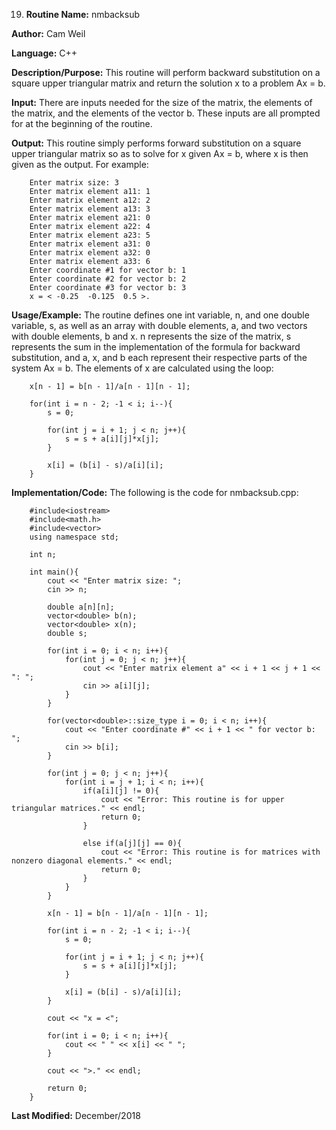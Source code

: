 19. **Routine Name:**           nmbacksub

   **Author:** Cam Weil

   **Language:** C++

   **Description/Purpose:** This routine will perform backward substitution on a square upper triangular matrix and return the solution x to a problem Ax = b.
   
   **Input:** There are inputs needed for the size of the matrix, the elements of the matrix, and the elements of the vector b. These inputs are all prompted for at the beginning of the routine.

   **Output:** This routine simply performs forward substitution on a square upper triangular matrix so as to solve for x given Ax = b, where x is then given as the output. For example:
        
        Enter matrix size: 3
        Enter matrix element a11: 1
        Enter matrix element a12: 2
        Enter matrix element a13: 3
        Enter matrix element a21: 0
        Enter matrix element a22: 4
        Enter matrix element a23: 5
        Enter matrix element a31: 0
        Enter matrix element a32: 0
        Enter matrix element a33: 6
        Enter coordinate #1 for vector b: 1
        Enter coordinate #2 for vector b: 2
        Enter coordinate #3 for vector b: 3
        x = < -0.25  -0.125  0.5 >.

   **Usage/Example:** The routine defines one int variable, n, and one double variable, s, as well as an array with double elements, a, and two vectors with double elements, b and x. n represents the size of the matrix, s represents the sum in the implementation of the formula for backward substitution, and a, x, and b each represent their respective parts of the system Ax = b. The elements of x are calculated using the loop:
   
        x[n - 1] = b[n - 1]/a[n - 1][n - 1];

        for(int i = n - 2; -1 < i; i--){
            s = 0;

            for(int j = i + 1; j < n; j++){
                s = s + a[i][j]*x[j];
            }

            x[i] = (b[i] - s)/a[i][i];
        }

   **Implementation/Code:** The following is the code for nmbacksub.cpp:

        #include<iostream>
        #include<math.h>
        #include<vector>
        using namespace std;

        int n;

        int main(){
            cout << "Enter matrix size: ";
            cin >> n;

            double a[n][n];
            vector<double> b(n);
            vector<double> x(n);
            double s;

            for(int i = 0; i < n; i++){
                for(int j = 0; j < n; j++){
                    cout << "Enter matrix element a" << i + 1 << j + 1 << ": ";
                    cin >> a[i][j];
                }
            }

            for(vector<double>::size_type i = 0; i < n; i++){
                cout << "Enter coordinate #" << i + 1 << " for vector b: ";
                cin >> b[i];
            }

            for(int j = 0; j < n; j++){
                for(int i = j + 1; i < n; i++){
                    if(a[i][j] != 0){
                        cout << "Error: This routine is for upper triangular matrices." << endl;
                        return 0;
                    }

                    else if(a[j][j] == 0){
                        cout << "Error: This routine is for matrices with nonzero diagonal elements." << endl;
                        return 0;
                    }
                }
            }

            x[n - 1] = b[n - 1]/a[n - 1][n - 1];

            for(int i = n - 2; -1 < i; i--){
                s = 0;

                for(int j = i + 1; j < n; j++){
                    s = s + a[i][j]*x[j];
                }

                x[i] = (b[i] - s)/a[i][i];
            }

            cout << "x = <";

            for(int i = 0; i < n; i++){
                cout << " " << x[i] << " ";
            }

            cout << ">." << endl;

            return 0;
        }

   **Last Modified:** December/2018
